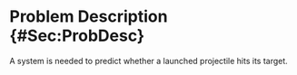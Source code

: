 # Problem Description {#Sec:ProbDesc}

A system is needed to predict whether a launched projectile hits its target.

